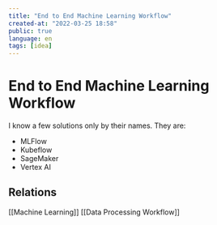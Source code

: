 ```yaml
---
title: "End to End Machine Learning Workflow"
created-at: "2022-03-25 18:58"
public: true
language: en
tags: [idea]
---
```


# End to End Machine Learning Workflow

I know a few solutions only by their names. They are:

- MLFlow
- Kubeflow
- SageMaker
- Vertex AI

## Relations

[[Machine Learning]]
[[Data Processing Workflow]]
